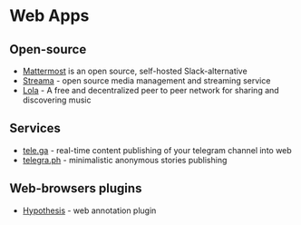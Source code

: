 # Web Apps

## Open-source

* [Mattermost](https://www.mattermost.org/) is an open source, self-hosted Slack-alternative
* [Streama](http://dularion.github.io/streama/) - open source media management and streaming service
* [Lola](https://lolashare.com/) - A free and decentralized peer to peer network for sharing and discovering music

## Services

* [tele.ga](tele.ga) - real-time content publishing of your telegram channel into web
* [telegra.ph](telegra.ph) - minimalistic anonymous stories publishing

## Web-browsers plugins

* [Hypothesis](https://hypothes.is) - web annotation plugin
